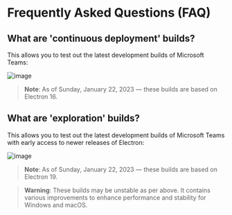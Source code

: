# Frequently Asked Questions (FAQ)

## What are 'continuous deployment' builds?

This allows you to test out the latest development builds of Microsoft Teams:

![image](https://user-images.githubusercontent.com/11600822/213933331-572c6a10-a644-465e-9695-c8712389fe3f.png)

> **Note**:
> As of Sunday, January 22, 2023 — these builds are based on Electron 16.

## What are 'exploration' builds?

This allows you to test out the latest development builds of Microsoft Teams with early access to newer releases of Electron:

![image](https://user-images.githubusercontent.com/11600822/213933127-0ba37d9b-56e8-4014-8f42-a65a051f691f.png)

> **Note**:
> As of Sunday, January 22, 2023 — these builds are based on Electron 19.

> **Warning**:
> These builds may be unstable as per above.
> It contains various improvements to enhance performance and stability for Windows and macOS.
